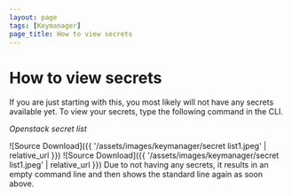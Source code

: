 ```yaml
---
layout: page
tags: [Keymanager]
page_title: How to view secrets
---
```


# How to view secrets

If you are just starting with this, you most likely will not have any secrets available yet.
To view your secrets, type the following command in the CLI.

_Openstack secret list_


![Source Download]({{ '/assets/images/keymanager/secret list1.jpeg' | relative_url }})
![Source Download]({{ '/assets/images/keymanager/secret list1.jpeg' | relative_url }})
Due to not having any secrets, it results in an empty command line and then shows the standard line again as soon above.
